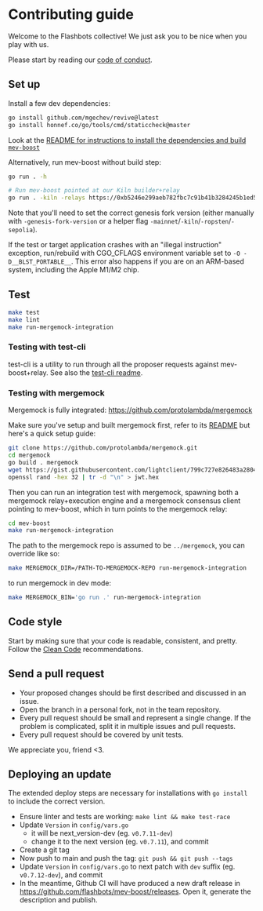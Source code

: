 # Contributing guide

Welcome to the Flashbots collective! We just ask you to be nice when you play with us.

Please start by reading our [code of conduct](CODE_OF_CONDUCT.md).

## Set up

Install a few dev dependencies:

```bash
go install github.com/mgechev/revive@latest
go install honnef.co/go/tools/cmd/staticcheck@master
```

Look at the [README for instructions to install the dependencies and build `mev-boost`](README.md#installing)

Alternatively, run mev-boost without build step:

```bash
go run . -h

# Run mev-boost pointed at our Kiln builder+relay
go run . -kiln -relays https://0xb5246e299aeb782fbc7c91b41b3284245b1ed5206134b0028b81dfb974e5900616c67847c2354479934fc4bb75519ee1@builder-relay-kiln.flashbots.net
```

Note that you'll need to set the correct genesis fork version (either manually with `-genesis-fork-version` or a helper flag `-mainnet`/`-kiln`/`-ropsten`/`-sepolia`).

If the test or target application crashes with an "illegal instruction" exception, run/rebuild with CGO_CFLAGS environment variable set to `-O -D__BLST_PORTABLE__`. This error also happens if you are on an ARM-based system, including the Apple M1/M2 chip.

## Test

```bash
make test
make lint
make run-mergemock-integration
```

### Testing with test-cli

test-cli is a utility to run through all the proposer requests against mev-boost+relay. See also the [test-cli readme](cmd/test-cli/README.md).

### Testing with mergemock

Mergemock is fully integrated: https://github.com/protolambda/mergemock

Make sure you've setup and built mergemock first, refer to its [README](https://github.com/flashbots/mergemock#quick-start) but here's a quick setup guide:

```bash
git clone https://github.com/protolambda/mergemock.git
cd mergemock
go build . mergemock
wget https://gist.githubusercontent.com/lightclient/799c727e826483a2804fc5013d0d3e3d/raw/2e8824fa8d9d9b040f351b86b75c66868fb9b115/genesis.json
openssl rand -hex 32 | tr -d "\n" > jwt.hex
```

Then you can run an integration test with mergemock, spawning both a mergemock relay+execution engine and a mergemock consensus client pointing to mev-boost, which in turn points to the mergemock relay:

```bash
cd mev-boost
make run-mergemock-integration
```

The path to the mergemock repo is assumed to be `../mergemock`, you can override like so:

```bash
make MERGEMOCK_DIR=/PATH-TO-MERGEMOCK-REPO run-mergemock-integration
```

to run mergemock in dev mode:

```bash
make MERGEMOCK_BIN='go run .' run-mergemock-integration
```

## Code style

Start by making sure that your code is readable, consistent, and pretty.
Follow the [Clean Code](https://flashbots.notion.site/Clean-Code-13016c5c7ca649fba31ae19d797d7304) recommendations.

## Send a pull request

- Your proposed changes should be first described and discussed in an issue.
- Open the branch in a personal fork, not in the team repository.
- Every pull request should be small and represent a single change. If the problem is complicated, split it in multiple issues and pull requests.
- Every pull request should be covered by unit tests.

We appreciate you, friend <3.

## Deploying an update

The extended deploy steps are necessary for installations with `go install` to include the correct version.

* Ensure linter and tests are working: `make lint && make test-race`
* Update `Version` in `config/vars.go`
  * it will be next_version-dev (eg. `v0.7.11-dev`)
  * change it to the next version (eg. `v0.7.11`), and commit
* Create a git tag
* Now push to main and push the tag: `git push && git push --tags`
* Update `Version` in `config/vars.go` to next patch with `dev` suffix (eg. `v0.7.12-dev`), and commit
* In the meantime, Github CI will have produced a new draft release in https://github.com/flashbots/mev-boost/releases. Open it, generate the description and publish.
